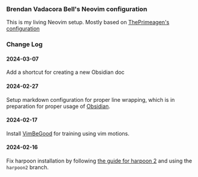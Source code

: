 ### Brendan Vadacora Bell's Neovim configuration
This is my living Neovim setup. Mostly based on [ThePrimeagen's configuration](https://github.com/ThePrimeagen/neovimrc)

### Change Log

#### 2024-03-07
Add a shortcut for creating a new Obsidian doc

#### 2024-02-27
Setup markdown configuration for proper line wrapping, which is in preparation for proper usage of [Obsidian](https://github.com/epwalsh/obsidian.nvim).

#### 2024-02-17
Install [VimBeGood](https://github.com/ThePrimeagen/vim-be-good) for training using vim motions.

#### 2024-02-16
Fix harpoon installation by following
[the guide for harpoon 2](https://github.com/ThePrimeagen/harpoon/blob/harpoon2/README.md) and
using the `harpoon2` branch.
